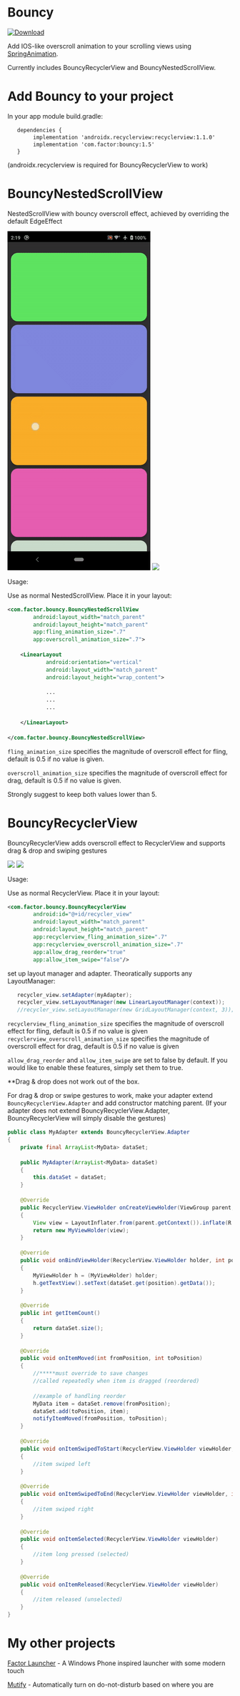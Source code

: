 # Bouncy 

[ ![Download](https://api.bintray.com/packages/valkriaine/factor/bouncy/images/download.svg?version=1.5) ](https://bintray.com/valkriaine/factor/bouncy/1.5/link)

Add IOS-like overscroll animation to your scrolling views using [SpringAnimation](https://developer.android.com/guide/topics/graphics/spring-animation). 

Currently includes BouncyRecyclerView and BouncyNestedScrollView.

# Add Bouncy to your project

 In your app module build.gradle:
```
   dependencies {
        implementation 'androidx.recyclerview:recyclerview:1.1.0'
        implementation 'com.factor:bouncy:1.5'
   }
 ```
(androidx.recyclerview is required for BouncyRecyclerView to work)


# BouncyNestedScrollView

NestedScrollView with bouncy overscroll effect, achieved by overriding the default EdgeEffect

<img src="./images/BouncyNestedScrollViewDemo.gif"/> <img src="./images/FactorLauncherSettingsScreen.gif"/>

Usage:

Use as normal NestedScrollView. Place it in your layout:

```xml
<com.factor.bouncy.BouncyNestedScrollView
        android:layout_width="match_parent"
        android:layout_height="match_parent"
        app:fling_animation_size=".7"
        app:overscroll_animation_size=".7">

    <LinearLayout
            android:orientation="vertical"
            android:layout_width="match_parent"
            android:layout_height="wrap_content">
            
            ...
            ...
            ...

    </LinearLayout>

</com.factor.bouncy.BouncyNestedScrollView>
```

```fling_animation_size``` specifies the magnitude of overscroll effect for fling, default is 0.5 if no value is given. 

```overscroll_animation_size``` specifies the magnitude of overscroll effect for drag, default is 0.5 if no value is given. 

Strongly suggest to keep both values lower than 5.

# BouncyRecyclerView

BouncyRecyclerView adds overscroll effect to RecyclerView and supports drag & drop and swiping gestures

<img src="./images/BouncyRecyclerViewDemo.gif"/> <img src="./images/reorder_and_swipe.gif"/>

Usage:

Use as normal RecyclerView. Place it in your layout:

```xml
<com.factor.bouncy.BouncyRecyclerView
        android:id="@+id/recycler_view"
        android:layout_width="match_parent"
        android:layout_height="match_parent"
        app:recyclerview_fling_animation_size=".7"
        app:recyclerview_overscroll_animation_size=".7"
        app:allow_drag_reorder="true"
        app:allow_item_swipe="false"/>
```

set up layout manager and adapter. Theoratically supports any LayoutManager: 
```java
   recycler_view.setAdapter(myAdapter);
   recycler_view.setLayoutManager(new LinearLayoutManager(context));
   //recycler_view.setLayoutManager(new GridLayoutManager(context, 3));
```

```recyclerview_fling_animation_size``` specifies the magnitude of overscroll effect for fling, default is 0.5 if no value is given
```recyclerview_overscroll_animation_size``` specifies the magnitude of overscroll effect for drag, default is 0.5 if no value is given

```allow_drag_reorder``` and ```allow_item_swipe``` are set to false by default. If you would like to enable these features, simply set them to true.


**Drag & drop does not work out of the box. 

For drag & drop or swipe gestures to work, make your adapter extend ```BouncyRecyclerView.Adapter``` and add constructor matching parent.
(If your adapter does not extend BouncyRecyclerView.Adapter, BouncyRecyclerView will simply disable the gestures)
```java
public class MyAdapter extends BouncyRecyclerView.Adapter
{
    private final ArrayList<MyData> dataSet;

    public MyAdapter(ArrayList<MyData> dataSet)
    {
        this.dataSet = dataSet;
    }

    @Override
    public RecyclerView.ViewHolder onCreateViewHolder(ViewGroup parent, int viewType)
    {
        View view = LayoutInflater.from(parent.getContext()).inflate(R.layout.list_item, parent, false);
        return new MyViewHolder(view);
    }

    @Override
    public void onBindViewHolder(RecyclerView.ViewHolder holder, int position)
    {
        MyViewHolder h = (MyViewHolder) holder;
        h.getTextView().setText(dataSet.get(position).getData());
    }

    @Override
    public int getItemCount()
    {
        return dataSet.size();
    }

    @Override
    public void onItemMoved(int fromPosition, int toPosition)
    {
        //*****must override to save changes 
        //called repeatedly when item is dragged (reordered)
        
        //example of handling reorder
        MyData item = dataSet.remove(fromPosition);
        dataSet.add(toPosition, item);
        notifyItemMoved(fromPosition, toPosition);
    }

    @Override
    public void onItemSwipedToStart(RecyclerView.ViewHolder viewHolder, int position)
    {
        //item swiped left
    }

    @Override
    public void onItemSwipedToEnd(RecyclerView.ViewHolder viewHolder, int position)
    {
        //item swiped right
    }

    @Override
    public void onItemSelected(RecyclerView.ViewHolder viewHolder)
    {
        //item long pressed (selected)
    }

    @Override
    public void onItemReleased(RecyclerView.ViewHolder viewHolder)
    {
        //item released (unselected)
    }
}
```

# My other projects

[Factor Launcher](https://github.com/Valkriaine/Factor_Launcher_Reboot) - A Windows Phone inspired launcher with some modern touch

[Mutify](https://github.com/Valkriaine/Mutify) - Automatically turn on do-not-disturb based on where you are

